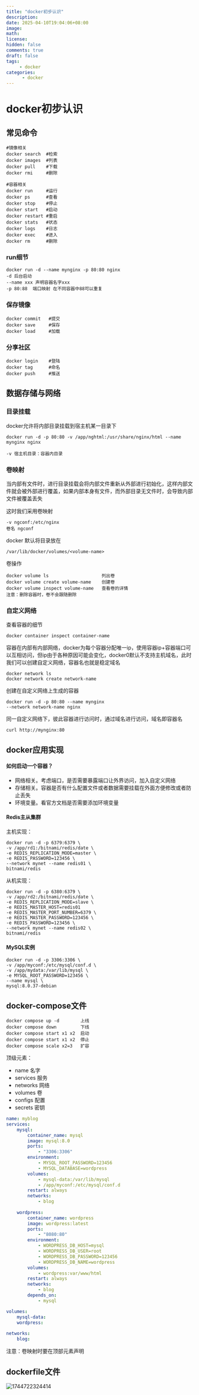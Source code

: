 ```yaml
---
title: "docker初步认识"
description: 
date: 2025-04-10T19:04:06+08:00
image: 
math: 
license: 
hidden: false
comments: true
draft: false
tags:   
     - docker
categories:
      - docker
---
```


# docker初步认识

## 常见命令

```
#镜像相关
docker search  #检索
docker images  #列表
docker pull	   #下载
docker rmi	   #删除

#容器相关
docker run	   #运行
docker ps	   #查看
docker stop    #停止
docker start   #启动
docker restart #重启
docker stats   #状态
docker logs	   #日志
docker exec    #进入
docker rm 	   #删除
```

### run细节

```
docker run -d --name mynginx -p 80:80 nginx
-d 后台启动
--name xxx 声明容器名字xxx
-p 80:88  端口映射 在不同容器中88可以重复
```

### 保存镜像

```
docker commit	#提交
docker save		#保存
docker load		#加载
```

### 分享社区

```
docker login	#登陆
docker tag		#命名
docker push		#推送
```

## 数据存储与网络

### 目录挂载

docker允许将内部目录挂载到宿主机某一目录下

```
docker run -d -p 80:80 -v /app/nghtml:/usr/share/nginx/html --name mynginx nginx

-v 宿主机目录：容器内目录
```

### 卷映射

当内部有文件时，进行目录挂载会将内部文件重新从外部进行初始化，这样内部文件就会被外部进行覆盖，如果内部本身有文件，而外部目录无文件时，会导致内部文件被覆盖丢失

这时我们采用卷映射

```
-v ngconf:/etc/nginx
卷名 ngconf
```

docker 默认将目录放在

```
/var/lib/docker/volumes/<volume-name>
```

卷操作

```
docker volume ls					列出卷
docker volume create volume-name	创建卷
docker volume inspect volume-name	查看卷的详情
注意：删除容器时，卷不会跟随删除
```

### 自定义网络

查看容器的细节

```
docker container inspect container-name
```

容器在内部有内部网络，docker为每个容器分配唯一ip，使用容器ip+容器端口可以互相访问，但ip由于各种原因可能会变化，docker0默认不支持主机域名，此时我们可以创建自定义网络，容器名也就是稳定域名

```
docker network ls
docker network create network-name
```

创建在自定义网络上生成的容器

```
docker run -d -p 80:80 --name mynginx 
--network network-name nginx
```

同一自定义网络下，彼此容器进行访问时，通过域名进行访问，域名即容器名

```
curl http://mynginx:80
```



## docker应用实现

#### 如何启动一个容器？

- 网络相关。考虑端口，是否需要暴露端口让外界访问，加入自定义网络
- 存储相关。容器是否有什么配置文件或者数据需要挂载在外面方便修改或者防止丢失
- 环境变量。看官方文档是否需要添加环境变量

#### Redis主从集群

主机实现：

```
docker run -d -p 6379:6379 \
-v /app/rd1:/bitnami/redis/date \
-e REDIS_REPLICATION_MODE=master \
-e REDIS_PASSWORD=123456 \
--network mynet --name redis01 \
bitnami/redis
```

从机实现：

```
docker run -d -p 6380:6379 \
-v /app/rd2:/bitnami/redis/date \
-e REDIS_REPLICATION_MODE=slave \
-e REDIS_MASTER_HOST=redis01
-e REDIS_MASTER_PORT_NUMBER=6379 \
-e REDIS_MASTER_PASSWORD=123456 \
-e REDIS_PASSWORD=123456 \
--network mynet --name redis02 \
bitnami/redis
```

#### MySQL实例

```
docker run -d -p 3306:3306 \
-v /app/myconf:/etc/mysql/conf.d \
-v /app/mydata:/var/lib/mysql \
-e MYSQL_ROOT_PASSWORD=123456 \
--name mysql \
mysql:8.0.37-debian
```

## docker-compose文件

```
docker compose up -d		上线
docker compose down			下线
docker compose start x1 x2	启动
docker compose start x1 x2	停止
docker compose scale x2=3	扩容
```

顶级元素：

- name	名字
- services    服务
- networks  网络
- volumes    卷
- configs       配置
- secrets       密钥	

```yaml
name: myblog
services:
	mysql:
		container_name: mysql
		image: mysql:8.0
		ports: 
			- "3306:3306"
		environment:
			- MYSQL_ROOT_PASSWORD=123456
			- MYSQL_DATABASE=wordpress
		volumes:
			- mysql-data:/var/lib/mysql
			- /app/myconf:/etc/mysql/conf.d
		restart: always
		networks:
			- blog
			
	wordpress:
		container_name: wordpress
		image: wordpress:latest
		ports:
			- "8080:80"
		environment:
			- WORDPRESS_DB_HOST=mysql 
			- WORDPRESS_DB_USER=root
			- WORDPRESS_DB_PASSWORD=123456
			- WORDPRESS_DB_NAME=wordpress
		volumes:
			- wordpress:var/www/html
		restart: always
		networks:
			- blog
		depends_on:
			- mysql

volumes:
	mysql-data:
	wordpress:
	
networks:
	blog:
```

注意：卷映射时要在顶部元素声明

## dockerfile文件

![1744722324414](1744722324414.png)
